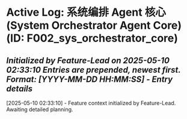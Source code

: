 # Active Log: 系统编排 Agent 核心 (System Orchestrator Agent Core) (ID: F002_sys_orchestrator_core)
*Initialized by Feature-Lead on 2025-05-10 02:33:10*
*Entries are prepended, newest first. Format: [YYYY-MM-DD HH:MM:SS] - Entry details*
---
[2025-05-10 02:33:10] - Feature context initialized by Feature-Lead. Awaiting detailed planning.